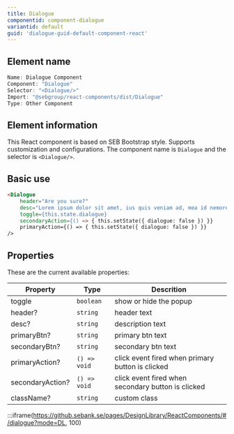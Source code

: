 ```yaml
---
title: Dialogue
componentid: component-dialogue
variantid: default
guid: 'dialogue-guid-default-component-react'
---
```


## Element name
```javascript
Name: Dialogue Component
Component: "Dialogue"
Selector: "<Dialogue/>"
Import: "@sebgroup/react-components/dist/Dialogue"
Type: Other Component
```

## Element information 
This React component is based on SEB Bootstrap style. Supports customization and configurations. The component name is `Dialogue` and the selector is `<Dialogue/>`.

## Basic use
```html
<Dialogue
    header="Are you sure?"
    desc="Lorem ipsum dolor sit amet, ius quis veniam ad, mea id nemore probatus sensibus. Sed  lorem everti menandri cu, habeo."
    toggle={this.state.dialogue}
    secondaryAction={() => { this.setState({ dialogue: false }) }}
    primaryAction={() => { this.setState({ dialogue: false }) }}
/>
```

## Properties
These are the current available properties:

| Property         | Type         | Descrition                                         |
| ---------------- | ------------ | -------------------------------------------------- |
| toggle           | `boolean`    | show or hide the popup                             |
| header?          | `string`     | header text                                        |
| desc?            | `string`     | description text                                   |
| primaryBtn?      | `string`     | primary btn text                                   |
| secondaryBtn?    | `string`     | secondary btn text                                 |
| primaryAction?   | `() => void` | click event fired when primary button is clicked   |
| secondaryAction? | `() => void` | click event fired when secondary button is clicked |
| className?       | `string`     | custom class                                       |

:::iframe(https://github.sebank.se/pages/DesignLibrary/ReactComponents/#/dialogue?mode=DL, 100)